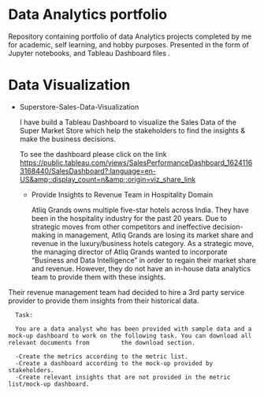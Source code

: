 # Data Analytics portfolio

Repository containing portfolio of data Analytics projects completed by me for academic, self learning, and hobby purposes. Presented in the form of Jupyter notebooks, and Tableau Dashboard files .

# Data Visualization

  - Superstore-Sales-Data-Visualization

    I have build a Tableau Dashboard to visualize the Sales Data of the Super Market Store which help the stakeholders to find the insights &amp; make the business           decisions.
    
    To see the dashboard please click on the link https://public.tableau.com/views/SalesPerformanceDashboard_16241163168440/SalesDashboard?:language=en-US&amp;:display_count=n&amp;:origin=viz_share_link


    - Provide Insights to Revenue Team in Hospitality Domain
      
      Atliq Grands owns multiple five-star hotels across India. They have been in the hospitality industry for the past 20 years. Due to strategic moves from other competitors and ineffective decision-making in management, Atliq Grands are losing its market share and revenue in the luxury/business hotels category. As a strategic move, the managing director of Atliq Grands wanted to incorporate “Business and Data Intelligence” in order to regain their market share and revenue. However, they do not have an in-house data analytics team to provide them with these insights.

Their revenue management team had decided to hire a 3rd party service provider to provide them insights from their historical data.
      
      Task:  

      You are a data analyst who has been provided with sample data and a mock-up dashboard to work on the following task. You can download all relevant documents from         the download section.

      -Create the metrics according to the metric list.
      -Create a dashboard according to the mock-up provided by stakeholders.
      -Create relevant insights that are not provided in the metric list/mock-up dashboard.
